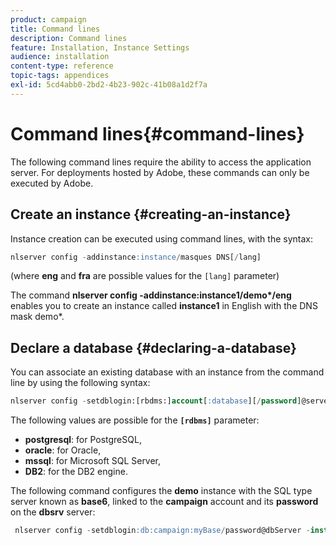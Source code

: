 ```yaml
---
product: campaign
title: Command lines
description: Command lines
feature: Installation, Instance Settings
audience: installation
content-type: reference
topic-tags: appendices
exl-id: 5cd4abb0-2bd2-4b23-902c-41b08a1d2f7a
---
```

# Command lines{#command-lines}



The following command lines require the ability to access the application server. For deployments hosted by Adobe, these commands can only be executed by Adobe.

## Create an instance {#creating-an-instance}

Instance creation can be executed using command lines, with the syntax:

```sql
nlserver config -addinstance:instance/masques DNS[/lang]
```

(where **eng** and **fra** are possible values for the `[lang]` parameter)

The command **nlserver config -addinstance:instance1/demo&#42;/eng** enables you to create an instance called **instance1** in English with the DNS mask demo&#42;.

## Declare a database {#declaring-a-database}

You can associate an existing database with an instance from the command line by using the following syntax:

```sql
nlserver config -setdblogin:[rbdms:]account[:database][/password]@server
```

The following values are possible for the **`[rdbms]`** parameter:

* **postgresql**: for PostgreSQL,
* **oracle**: for Oracle,
* **mssql**: for Microsoft SQL Server,
* **DB2**: for the DB2 engine.

The following command configures the **demo** instance with the SQL type server known as **base6**, linked to the **campaign** account and its **password** on the **dbsrv** server:

```sql
 nlserver config -setdblogin:db:campaign:myBase/password@dbServer -instance:demo
```
